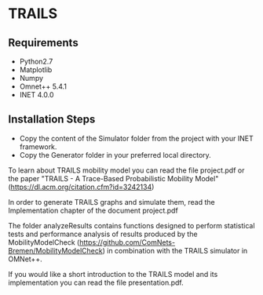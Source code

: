 # TRAILS
## Requirements
- Python2.7
- Matplotlib
- Numpy
- Omnet++ 5.4.1
- INET 4.0.0

## Installation Steps
- Copy the content of the Simulator folder from the project with your INET framework.
- Copy the Generator folder in your preferred local directory.

To learn about TRAILS mobility model you can read the file project.pdf or the paper "TRAILS - A Trace-Based Probabilistic Mobility Model" (https://dl.acm.org/citation.cfm?id=3242134)

In order to generate TRAILS graphs and simulate them, read the Implementation chapter of the document project.pdf

The folder analyzeResults contains functions designed to perform statistical tests and performance analysis of results produced by the MobilityModelCheck (https://github.com/ComNets-Bremen/MobilityModelCheck) in combination with the TRAILS simulator in OMNet++.

If you would like a short introduction to the TRAILS model and its implementation you can read the file presentation.pdf.
